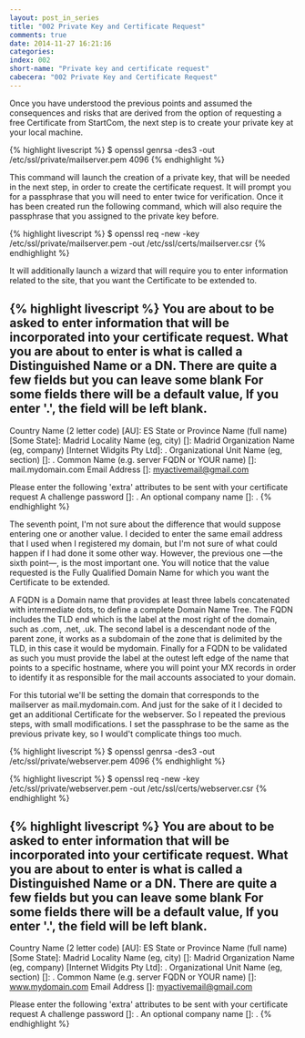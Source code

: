 ```yaml
---
layout: post_in_series
title: "002 Private Key and Certificate Request"
comments: true
date: 2014-11-27 16:21:16
categories: 
index: 002
short-name: "Private key and certificate request"
cabecera: "002 Private Key and Certificate Request"
---
```


Once you have understood the previous points and assumed the consequences and risks that are derived from the option of requesting a free Certificate from StartCom, the next step is to create your private key at your local machine.

{% highlight livescript %}
$ openssl genrsa -des3 -out /etc/ssl/private/mailserver.pem 4096
{% endhighlight %}

This command will launch the creation of a private key, that will be needed in the next step, in order to create the certificate request. It will prompt you for a passphrase that you will need to enter twice for verification. Once it has been created run the following command, which will also require the passphrase that you assigned to the private key before.

{% highlight livescript %}
$ openssl req -new -key /etc/ssl/private/mailserver.pem -out /etc/ssl/certs/mailserver.csr
{% endhighlight %}

It will additionally launch a wizard that will require you to enter information related to the site, that you want the Certificate to be extended to. 

{% highlight livescript %}
You are about to be asked to enter information that will be incorporated
into your certificate request.
What you are about to enter is what is called a Distinguished Name or a DN.
There are quite a few fields but you can leave some blank
For some fields there will be a default value,
If you enter '.', the field will be left blank.
-----
Country Name (2 letter code) [AU]: ES
State or Province Name (full name) [Some State]: Madrid
Locality Name (eg, city) []: Madrid
Organization Name (eg, company) [Internet Widgits Pty Ltd]: .
Organizational Unit Name (eg, section) []: .
Common Name (e.g. server FQDN or YOUR name) []: mail.mydomain.com
Email Address []: myactivemail@gmail.com

Please enter the following 'extra' attributes
to be sent with your certificate request
A challenge password []: .
An optional company name []: .
{% endhighlight %}

The seventh point, I'm not sure about the difference that would suppose entering one or another value. I decided to enter the same email address that I used when I registered my domain, but I'm not sure of what could happen if I had done it some other way. However, the previous one &mdash;the sixth point&mdash;, is the most important one. You will notice that the value requested is the Fully Qualified Domain Name for which you want the Certificate to be extended.

A FQDN is a Domain name that provides at least three labels concatenated with intermediate dots, to define a complete Domain Name Tree. The FQDN includes the TLD end which is the label at the most right of the domain, such as .com, .net, .uk. The second label is a descendant node of the parent zone, it works as a subdomain of the zone that is delimited by the TLD, in this case it would be mydomain. Finally for a FQDN to be validated as such you must provide the label at the outest left edge of the name that points to a specific hostname, where you will point your MX records in order to identify it as responsible for the mail accounts associated to your domain.

For this tutorial we'll be setting the domain that corresponds to the mailserver as mail.mydomain.com. And just for the sake of it I decided to get an additional Certificate for the webserver. So I repeated the previous steps, with small modifications. I set the passphrase to be the same as the previous private key, so I would't complicate things too much.

{% highlight livescript %}
$ openssl genrsa -des3 -out /etc/ssl/private/webserver.pem 4096
{% endhighlight %}

{% highlight livescript %}
$ openssl req -new -key /etc/ssl/private/webserver.pem -out /etc/ssl/certs/webserver.csr
{% endhighlight %}

{% highlight livescript %}
You are about to be asked to enter information that will be incorporated
into your certificate request.
What you are about to enter is what is called a Distinguished Name or a DN.
There are quite a few fields but you can leave some blank
For some fields there will be a default value,
If you enter '.', the field will be left blank.
-----
Country Name (2 letter code) [AU]: ES
State or Province Name (full name) [Some State]: Madrid
Locality Name (eg, city) []: Madrid
Organization Name (eg, company) [Internet Widgits Pty Ltd]: .
Organizational Unit Name (eg, section) []: .
Common Name (e.g. server FQDN or YOUR name) []: www.mydomain.com
Email Address []: myactivemail@gmail.com

Please enter the following 'extra' attributes
to be sent with your certificate request
A challenge password []: .
An optional company name []: .
{% endhighlight %}
